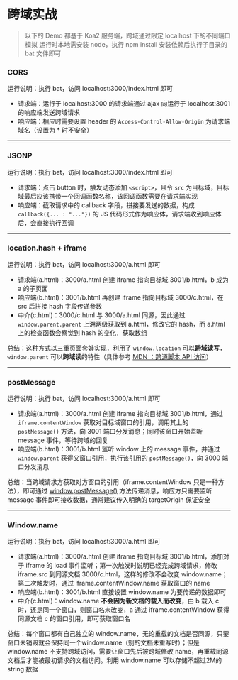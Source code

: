 # 跨域实战

> 以下的 Demo 都基于 Koa2 服务端，跨域通过限定 localhost 下的不同端口模拟
> 运行时本地需安装 node，执行 npm install 安装依赖后执行子目录的 bat 文件即可

### CORS
运行说明：执行 bat，访问 localhost:3000/index.html 即可
- 请求端：运行于 localhost:3000 的请求端通过 ajax 向运行于 localhost:3001 的响应端发送跨域请求
- 响应端：相应时需要设置 header 的 `Access-Control-Allow-Origin` 为请求端域名（设置为 * 时不安全）

---
### JSONP
运行说明：执行 bat，访问 localhost:3000/index.html 即可

- 请求端：点击 button 时，触发动态添加 `<script>`，且令 `src` 为目标域，目标域最后应该携带一个回调函数名称，该回调函数需要在请求端实现
- 响应端：截取请求中的 callback 字段，拼接要发送的数据，构成 `callback({... : "..."})` 的 JS 代码形式作为响应体，请求端收到响应体后，会直接执行回调

--- 
### location.hash + iframe
运行说明：执行 bat，访问 localhost:3000/a.html 即可

- 请求端(a.html)：3000/a.html 创建 iframe 指向目标域 3001/b.html，b 成为 a 的子页面
- 响应端(b.html)：3001/b.html 再创建 iframe 指向目标域 3000/c.html，在 src 后拼接 hash 字段传递参数
- 中介(c.html)：3000/c.html 与 3000/a.html 同源，因此通过 `window.parent.parent` 上溯两级获取到 a.html，修改它的 hash，而 a.html 上的检查函数会察觉到 hash 的变化，获取数组

总结：这种方式以三重页面套娃实现，利用了 `window.location` 可以**跨域读写**，`window.parent` 可以**跨域读**的特性（具体参考 [MDN ：跨源脚本 API 访问](https://developer.mozilla.org/zh-CN/docs/Web/Security/Same-origin_policy#window)）

---
### postMessage
运行说明：执行 bat，访问 localhost:3000/a.html 即可

- 请求端(a.html)：3000/a.html 创建 iframe 指向目标域 3001/b.html，通过 `iframe.contentWindow` 获取对目标域窗口的引用，调用其上的 `postMessage()` 方法，向 3001 端口分发消息；同时该窗口开始监听 message 事件，等待跨域的回复
- 响应端(b.html)：3001/b.html 监听 window 上的 message 事件，并通过 `window.parent` 获得父窗口引用，执行该引用的 `postMessage()`，向 3000 端口分发消息

总结：当跨域请求方获取对方窗口的引用（iframe.contentWindow 只是一种方法），即可通过 [window.postMessage()](https://developer.mozilla.org/zh-CN/docs/Web/API/Window/postMessage) 方法传递消息，响应方只需要监听 message 事件即可接收数据，通常建议传入明确的 targetOrigin 保证安全

---
### Window.name
运行说明：执行 bat，访问 localhost:3000/a.html 即可

- 请求端(a.html)：3000/a.html 创建 iframe 指向目标域 3001/b.html，添加对于 iframe 的 load 事件监听；第一次触发时说明已经完成跨域请求，修改 iframe.src 到同源文档 3000/c.html，这样的修改不会改变 window.name；第二次触发时，通过 iframe.contentWindow.name 获取窗口的 name
- 响应端(b.html)：3001/b.html 直接设置 window.name 为要传递的数据即可
- 中介(c.html)：window.name **不会因为新文档的载入而改变**，由 b 载入 c 时，还是同一个窗口，则窗口名未改变，a 通过 iframe.contentWindow 获得同源文档 c 的窗口引用，即可获取窗口名

总结：每个窗口都有自己独立的 window.name，无论重载的文档是否同源，只要窗口未销毁就会保持同一个window.name（别的文档未重写时）；但是 window.name 不支持跨域访问，需要让窗口先后被跨域修改 name，再重载同源文档后才能被最初请求的文档访问。利用 window.name 可以存储不超过2M的 string 数据